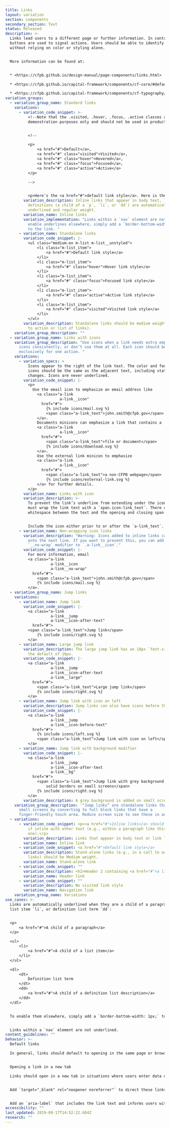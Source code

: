 ```yaml
---
title: Links
layout: variation
section: components
secondary_section: Text
status: Released
description: >-
  Links lead users to a different page or further information. In contrast,
  buttons are used to signal actions. Users should be able to identify links
  without relying on color or styling alone.


  More information can be found at:


  * <https://cfpb.github.io/design-manual/page-components/links.html>

  * <https://cfpb.github.io/capital-framework/components/cf-core/#default-links>

  * <https://cfpb.github.io/capital-framework/components/cf-typography/#link-patterns>
variation_groups:
  - variation_group_name: Standard links
    variations:
      - variation_code_snippet: >-
          <!--Note that the .visited, .hover, .focus, .active classes are for
          demonstration purposes only and should not be used in production.-->


          <!--

          <p>
              <a href="#">Default</a>,
              <a href="#" class="visited">Visited</a>,
              <a href="#" class="hover">Hovered</a>,
              <a href="#" class="focus">Focused</a>,
              <a href="#" class="active">Active</a>
          </p>

          -->


          <p>Here's the <a href="#">default link style</a>. Here is the <a href="#" class="hover">hover link style</a>. Voila the <a href="#" class="focus">focused link style</a>. Ecco the <a href="#" class="active">active link style</a>. We’ve all been to the <a href="#" class="visited">visited link style</a>.</p>
        variation_description: Inline links that appear in body text, link lists, or
          definitions (a child of a `p`, `li`, or `dd`) are automatically
          underlined and regular weight.
        variation_name: Inline links
        variation_implementation: "Links within a `nav` element are not underlined. To
          enable underlines elsewhere, simply add a `border-bottom-width: 1px`;
          to the link. "
      - variation_name: Standalone links
        variation_code_snippet: |-
          <ul class="medium-ex m-list m-list__unstyled">
              <li class="m-list_item">
                  <a href="#">Default link style</a>
              </li>
              <li class="m-list_item">
                  <a href="#" class="hover">Hover link style</a>
              </li>
              <li class="m-list_item">
                  <a href="#" class="focus">Focused link style</a>
              </li>
              <li class="m-list_item">
                  <a href="#" class="active">Active link style</a>
              </li>
              <li class="m-list_item">
                  <a href="#" class="visited">Visited link style</a>
              </li>
          </ul>
        variation_description: Standalone links should be medium weight (e.g., in a call
          to action or list of links).
    variation_group_description: ""
  - variation_group_name: Links with icons
    variation_group_description: "Use icons when a link needs extra emphasis. Use
      icons consistently, or don’t use them at all. Each icon should be used
      exclusively for one action. "
    variations:
      - variation_specs: >
          Icons appear to the right of the link text. The color and font-size of
          icons should be the same as the adjacent text, including state
          changes. Icons are never underlined.
        variation_code_snippet: |-
          <p>
            Use the email icon to emphasize an email address like
              <a class="a-link
                        a-link__icon"
                href="#">
                  {% include icons/mail.svg %}
                  <span class="a-link_text">john.smith@cfpb.gov</span>
              </a>.
              Documents minicons can emphasize a link that contains a
              <a class="a-link
                        a-link__icon"
                href="#">
                  <span class="a-link_text">file or document</span>
                  {% include icons/download.svg %}
              </a>.
              Use the external link minicon to emphasize
              <a class="a-link
                        a-link__icon"
                href="#">
                  <span class="a-link_text">a non-CFPB webpage</span>
                  {% include icons/external-link.svg %}
              </a> for further details.
          </p>
        variation_name: Links with icon
        variation_description: >-
          To prevent the link’s underline from extending under the icon, you
          must wrap the link text with a `span.icon-link_text`. There can be no
          whitespace between the text and the opening and closing span tags.


          Include the icon either prior to or after the `a-link_text`. It is important the text and icon are siblings to correctly handle underlines.
      - variation_name: Non-wrapping icon links
        variation_description: "Warning: Icons added to inline links can sometimes break
          onto the next line. If you want to prevent this, you can add the
          `__no-wrap` modifier to `.a-link__icon`."
        variation_code_snippet: |-
          For more information, email
          <a class="a-link
                    a-link__icon
                    a-link__no-wrap"
            href="#">
              <span class="a-link_text">john.smith@cfpb.gov</span>
              {% include icons/mail.svg %}
          </a>.
  - variation_group_name: Jump links
    variations:
      - variation_name: Jump link
        variation_code_snippet: |-
          <a class="a-link
                    a-link__jump
                    a-link__icon-after-text"
            href="#">
          <span class="a-link_text">Jump link</span>
              {% include icons/right.svg %}
          </a>
      - variation_name: Large jump link
        variation_description: The large jump link has an 18px `font-size`, compared to
          the default of 16px.
        variation_code_snippet: |-
          <a class="a-link
                    a-link__jump
                    a-link__icon-after-text
                    a-link__large"
            href="#">
              <span class="a-link_text">Large jump link</span>
              {% include icons/right.svg %}
          </a>
      - variation_name: Jump link with icon on left
        variation_description: Jump links can also have icons before the text, like icon links.
        variation_code_snippet: |-
          <a class="a-link
                    a-link__jump
                    a-link__icon-before-text"
            href="#">
              {% include icons/left.svg %}
              <span class="a-link_text">Jump link with icon on left</span>
          </a>
      - variation_name: Jump link with background modifier
        variation_code_snippet: |-
          <a class="a-link
                    a-link__jump
                    a-link__icon-after-text
                    a-link__bg"
            href="#">
              <span class="a-link_text">Jump link with grey background and
                  solid borders on small screens</span>
              {% include icons/right.svg %}
          </a>
        variation_description: A grey background is added on small screens.
    variation_group_description: '"Jump links” are standalone links that respond to
      small screens by converting to full block links that have a
      finger-friendly touch area. Reduce screen size to see these in action.'
  - variations:
      - variation_code_snippet: <p><a href="#">Inline links</a> should be Regular weight
          if inline with other text (e.g., within a paragraph like this
          one).</p>
        variation_description: Links that appear in body text or link lists are underlined.
        variation_name: Inline link
      - variation_code_snippet: <a href="#">Default link style</a>
        variation_description: Stand-alone links (e.g., in a call to action or list of
          links) should be Medium weight.
        variation_name: Stand-alone link
      - variation_code_snippet: ""
        variation_description: <h2>Header 2 containing <a href="#">a link</a></h2>
        variation_name: Header link
      - variation_code_snippet: ""
        variation_description: No visited link style
        variation_name: Navigation link
    variation_group_name: Variations
use_cases: >-
  Links are automatically underlined when they are a child of a paragraph `p`,
  list item `li`, or definition list term `dd`:


  <p>
      <a href="#">A child of a paragraph</a>
  </p>

  <ul>
      <li>
          <a href="#">A child of a list item</a>
      </li>
  </ul>

  <dl>
      <dt>
          Definition list term
      </dt>
      <dd>
          <a href="#">A child of a definition list description</a>
      </dd>
  </dl>


  To enable them elsewhere, simply add a `border-bottom-width: 1px;` to the link.


  Links within a `nav` element are not underlined.
content_guidelines: ""
behavior: >-
  Default links

  In general, links should default to opening in the same page or browser tab. This allows the user to choose whether they want to open an additional window in order to view the content.


  Opening a link in a new tab

  Links should open in a new tab in situations where users enter data or make selections that would be lost if they left the page. This includes interactive tools, search filters, and forms where the user has to enter and submit information.


  Add `target="_blank" rel="noopener noreferrer"` to direct these links to securely open in a new tab.


  Add an `aria-label` that includes the link text and informs users with visual impairments that the link will open in a new tab. An example would be `aria-label="Learn why some county data are unavailable. (Link opens in new tab.)"` This meets [WCAG guideline 3.2 that webpages should work in a predictable way](https://www.w3.org/TR/WCAG20-TECHS/G201.html).
accessibility: ""
last_updated: 2019-09-17T14:52:22.684Z
research: ""
---
```

